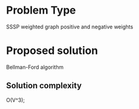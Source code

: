 # Problem Type

SSSP weighted graph positive and negative weights

# Proposed solution
Bellman-Ford algorithm
## Solution complexity
O(V^3);